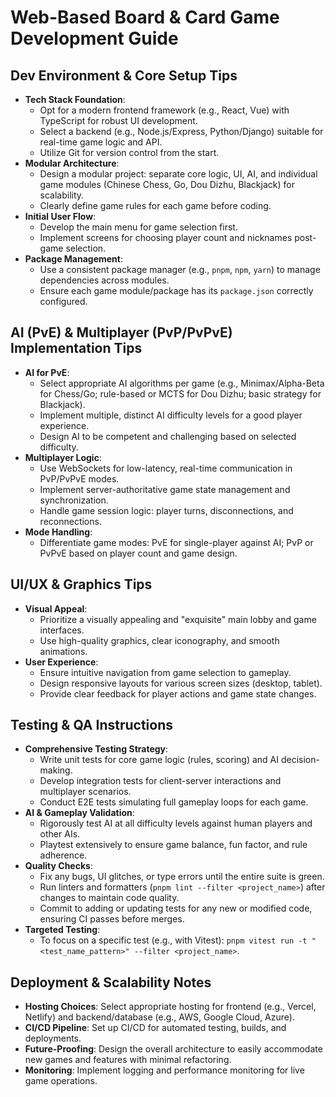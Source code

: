 
# Web-Based Board & Card Game Development Guide

## Dev Environment & Core Setup Tips
* **Tech Stack Foundation**:
    * Opt for a modern frontend framework (e.g., React, Vue) with TypeScript for robust UI development.
    * Select a backend (e.g., Node.js/Express, Python/Django) suitable for real-time game logic and API.
    * Utilize Git for version control from the start.
* **Modular Architecture**:
    * Design a modular project: separate core logic, UI, AI, and individual game modules (Chinese Chess, Go, Dou Dizhu, Blackjack) for scalability.
    * Clearly define game rules for each game before coding.
* **Initial User Flow**:
    * Develop the main menu for game selection first.
    * Implement screens for choosing player count and nicknames post-game selection.
* **Package Management**:
    * Use a consistent package manager (e.g., `pnpm`, `npm`, `yarn`) to manage dependencies across modules.
    * Ensure each game module/package has its `package.json` correctly configured.

## AI (PvE) & Multiplayer (PvP/PvPvE) Implementation Tips
* **AI for PvE**:
    * Select appropriate AI algorithms per game (e.g., Minimax/Alpha-Beta for Chess/Go; rule-based or MCTS for Dou Dizhu; basic strategy for Blackjack).
    * Implement multiple, distinct AI difficulty levels for a good player experience.
    * Design AI to be competent and challenging based on selected difficulty.
* **Multiplayer Logic**:
    * Use WebSockets for low-latency, real-time communication in PvP/PvPvE modes.
    * Implement server-authoritative game state management and synchronization.
    * Handle game session logic: player turns, disconnections, and reconnections.
* **Mode Handling**:
    * Differentiate game modes: PvE for single-player against AI; PvP or PvPvE based on player count and game design.

## UI/UX & Graphics Tips
* **Visual Appeal**:
    * Prioritize a visually appealing and "exquisite" main lobby and game interfaces.
    * Use high-quality graphics, clear iconography, and smooth animations.
* **User Experience**:
    * Ensure intuitive navigation from game selection to gameplay.
    * Design responsive layouts for various screen sizes (desktop, tablet).
    * Provide clear feedback for player actions and game state changes.

## Testing & QA Instructions
* **Comprehensive Testing Strategy**:
    * Write unit tests for core game logic (rules, scoring) and AI decision-making.
    * Develop integration tests for client-server interactions and multiplayer scenarios.
    * Conduct E2E tests simulating full gameplay loops for each game.
* **AI & Gameplay Validation**:
    * Rigorously test AI at all difficulty levels against human players and other AIs.
    * Playtest extensively to ensure game balance, fun factor, and rule adherence.
* **Quality Checks**:
    * Fix any bugs, UI glitches, or type errors until the entire suite is green.
    * Run linters and formatters (`pnpm lint --filter <project_name>`) after changes to maintain code quality.
    * Commit to adding or updating tests for any new or modified code, ensuring CI passes before merges.
* **Targeted Testing**:
    * To focus on a specific test (e.g., with Vitest): `pnpm vitest run -t "<test_name_pattern>" --filter <project_name>`.

## Deployment & Scalability Notes
* **Hosting Choices**: Select appropriate hosting for frontend (e.g., Vercel, Netlify) and backend/database (e.g., AWS, Google Cloud, Azure).
* **CI/CD Pipeline**: Set up CI/CD for automated testing, builds, and deployments.
* **Future-Proofing**: Design the overall architecture to easily accommodate new games and features with minimal refactoring.
* **Monitoring**: Implement logging and performance monitoring for live game operations.